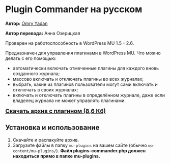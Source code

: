 # Plugin Commander на русском #

**Автор:** [Omry Yadan](http://firestats.cc/wiki/WPMUPluginCommander)

**Автор перевода:** Анна Озерицкая

Проверен на работоспособность в WordPress MU 1.5 - 2.6.

Предназначен для управления плагинами в WordPress MU. Что можно делать с его помощью:
  * автоматически включать отмеченные плагины для каждого вновь созданного журнала;
  * массово включать и отключать плагины во всех журналах;
  * выбрать, какие из плагинов пользователи могут сами включать и отключать в своих журналах;
  * включать и отключать плагины в определённом журнале, даже если владелец журнала не может управлять плагинами.

<font size='4'><b><a href='http://l10n-ru.googlecode.com/files/plugin-commander-1.1.5-ru_RU.zip'>Скачать архив с плагином (8,6 Кб)</a></b></font>

## Установка и использование ##

  1. Скачайте и распакуйте архив.
  1. Загрузите файлы в папку `mu-plugins` на вашем сайте (обычно `wp-content/mu-plugins/`). **Файл plugins-commander.php должен находиться прямо в папке mu-plugins.**